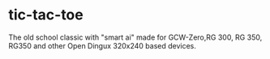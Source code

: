 # tic-tac-toe
The old school classic with "smart ai" made for GCW-Zero,RG 300, RG 350, RG350 and other Open Dingux 320x240 based devices.
